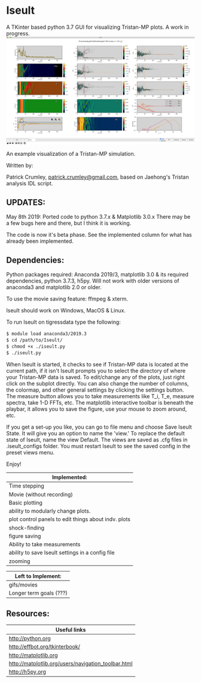# Iseult

A TKinter based python 3.7 GUI for visualizing Tristan-MP plots. A work in progress.
![Iseult Setup](/images/IseultPanels.png)

An example visualization of a Tristan-MP simulation.

Written by:

Patrick Crumley, patrick.crumley@gmail.com, based on Jaehong's Tristan analysis
IDL script.

UPDATES:
-------
May 8th 2019: Ported code to python 3.7.x & Matplotlib 3.0.x There may be a few bugs
here and there, but I think it is working.

The code is now it's beta phase. See the implemented column for what has
already been implemented.

Dependencies:
-------------

Python packages required: Anaconda 2019/3, matplotlib 3.0 & its required
dependencies, python 3.7.3,  h5py. Will not work with older versions of anaconda3 and
matplotlib 2.0 or older.

To use the movie saving feature: ffmpeg & xterm.

Iseult should work on Windows, MacOS & Linux.

To run Iseult on tigressdata type the following:
```bash
$ module load anaconda3/2019.3
$ cd /path/to/Iseult/
$ chmod +x ./iseult.py
$ ./iseult.py
```

When Iseult is started, it checks to see if Tristan-MP data is located at the
current path, if it isn't Iseult prompts you to select the directory of where
your Tristan-MP data is saved. To edit/change any of the plots, just right click
on the subplot directly. You can also change the number of columns, the
colormap, and other general settings by clicking the settings button. The
measure button allows you to take measurements like T_i, T_e, measure spectra,
take 1-D FFTs, etc. The matplotlib interactive toolbar is beneath the playbar,
it allows you to save the figure, use your mouse to zoom around, etc.

If you get a set-up you like, you can go to file menu and choose Save Iseult
State. It will give you an option to name the 'view.' To replace the default
state of Iseult, name the view Default. The views are saved as .cfg files in
.iseult_configs folder. You must restart Iseult to see the saved config in the
preset views menu.

Enjoy!


| Implemented: |
| ------------ |
| Time stepping |
| Movie (without recording) |
| Basic plotting |
| ability to modularly change plots. |
| plot control panels to edit things about indv. plots |
| shock-finding |
| figure saving |
| Ability to take measurements |
| ability to save Iseult settings in a config file|
| zooming |


| Left to Implement:|
| ------------------ |
| gifs/movies |
| Longer term goals (???)|

Resources:
----------
| Useful links |
| ----------------------- |
| http://python.org |
| http://effbot.org/tkinterbook/ |
| http://matplotlib.org |
| http://matplotlib.org/users/navigation_toolbar.html |
| http://h5py.org |
